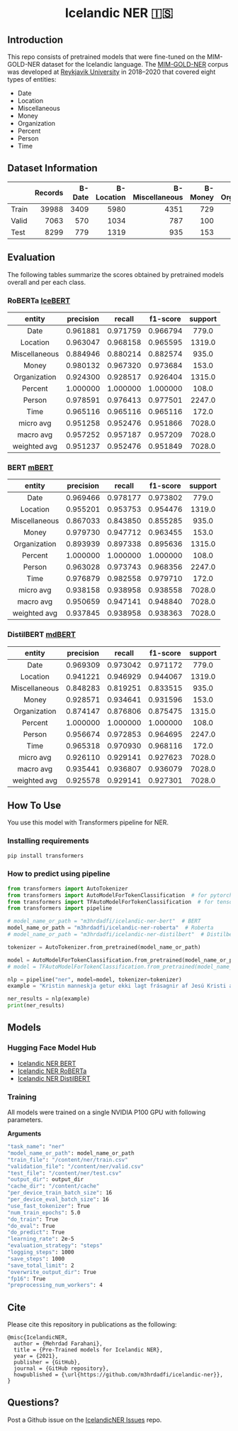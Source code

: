 <h1 align="center">Icelandic NER  🇮🇸</h1>

## Introduction
This repo consists of pretrained models that were fine-tuned on the MIM-GOLD-NER dataset for the Icelandic language. 
The [MIM-GOLD-NER](http://hdl.handle.net/20.500.12537/42) corpus was developed at [Reykjavik University](https://en.ru.is/) in 2018–2020 that covered eight types of entities:

- Date
- Location
- Miscellaneous 
- Money
- Organization
- Percent
- Person
- Time 

## Dataset Information

|       |   Records |   B-Date |   B-Location |   B-Miscellaneous |   B-Money |   B-Organization |   B-Percent |   B-Person |   B-Time |   I-Date |   I-Location |   I-Miscellaneous |   I-Money |   I-Organization |   I-Percent |   I-Person |   I-Time |
|:------|----------:|---------:|-------------:|------------------:|----------:|-----------------:|------------:|-----------:|---------:|---------:|-------------:|------------------:|----------:|-----------------:|------------:|-----------:|---------:|
| Train |     39988 |     3409 |         5980 |              4351 |       729 |             5754 |         502 |      11719 |      868 |     2112 |          516 |              3036 |       770 |             2382 |          50 |       5478 |      790 |
| Valid |      7063 |      570 |         1034 |               787 |       100 |             1078 |         103 |       2106 |      147 |      409 |           76 |               560 |       104 |              458 |           7 |        998 |      136 |
| Test  |      8299 |      779 |         1319 |               935 |       153 |             1315 |         108 |       2247 |      172 |      483 |          104 |               660 |       167 |              617 |          10 |       1089 |      158 |


## Evaluation

The following tables summarize the scores obtained by pretrained models overall and per each class.

### RoBERTa [IceBERT](https://huggingface.co/mideind/IceBERT)

|     entity    | precision |  recall  | f1-score | support |
|:-------------:|:---------:|:--------:|:--------:|:-------:|
|      Date     |  0.961881 | 0.971759 | 0.966794 |  779.0  |
|    Location   |  0.963047 | 0.968158 | 0.965595 |  1319.0 |
| Miscellaneous |  0.884946 | 0.880214 | 0.882574 |  935.0  |
|     Money     |  0.980132 | 0.967320 | 0.973684 |  153.0  |
|  Organization |  0.924300 | 0.928517 | 0.926404 |  1315.0 |
|    Percent    |  1.000000 | 1.000000 | 1.000000 |  108.0  |
|     Person    |  0.978591 | 0.976413 | 0.977501 |  2247.0 |
|      Time     |  0.965116 | 0.965116 | 0.965116 |  172.0  |
|   micro avg   |  0.951258 | 0.952476 | 0.951866 |  7028.0 |
|   macro avg   |  0.957252 | 0.957187 | 0.957209 |  7028.0 |
|  weighted avg |  0.951237 | 0.952476 | 0.951849 |  7028.0 |


### BERT [mBERT](https://huggingface.co/bert-base-multilingual-cased)

|     entity    | precision |  recall  | f1-score | support |
|:-------------:|:---------:|:--------:|:--------:|:-------:|
|      Date     |  0.969466 | 0.978177 | 0.973802 |  779.0  |
|    Location   |  0.955201 | 0.953753 | 0.954476 |  1319.0 |
| Miscellaneous |  0.867033 | 0.843850 | 0.855285 |  935.0  |
|     Money     |  0.979730 | 0.947712 | 0.963455 |  153.0  |
|  Organization |  0.893939 | 0.897338 | 0.895636 |  1315.0 |
|    Percent    |  1.000000 | 1.000000 | 1.000000 |  108.0  |
|     Person    |  0.963028 | 0.973743 | 0.968356 |  2247.0 |
|      Time     |  0.976879 | 0.982558 | 0.979710 |  172.0  |
|   micro avg   |  0.938158 | 0.938958 | 0.938558 |  7028.0 |
|   macro avg   |  0.950659 | 0.947141 | 0.948840 |  7028.0 |
|  weighted avg |  0.937845 | 0.938958 | 0.938363 |  7028.0 |


### DistilBERT [mdBERT](https://huggingface.co/distilbert-base-multilingual-cased)

|     entity    | precision |  recall  | f1-score | support |
|:-------------:|:---------:|:--------:|:--------:|:-------:|
|      Date     |  0.969309 | 0.973042 | 0.971172 |  779.0  |
|    Location   |  0.941221 | 0.946929 | 0.944067 |  1319.0 |
| Miscellaneous |  0.848283 | 0.819251 | 0.833515 |  935.0  |
|     Money     |  0.928571 | 0.934641 | 0.931596 |  153.0  |
|  Organization |  0.874147 | 0.876806 | 0.875475 |  1315.0 |
|    Percent    |  1.000000 | 1.000000 | 1.000000 |  108.0  |
|     Person    |  0.956674 | 0.972853 | 0.964695 |  2247.0 |
|      Time     |  0.965318 | 0.970930 | 0.968116 |  172.0  |
|   micro avg   |  0.926110 | 0.929141 | 0.927623 |  7028.0 |
|   macro avg   |  0.935441 | 0.936807 | 0.936079 |  7028.0 |
|  weighted avg |  0.925578 | 0.929141 | 0.927301 |  7028.0 |


## How To Use
You use this model with Transformers pipeline for NER.

### Installing requirements

```bash
pip install transformers
```

### How to predict using pipeline

```python
from transformers import AutoTokenizer
from transformers import AutoModelForTokenClassification  # for pytorch
from transformers import TFAutoModelForTokenClassification  # for tensorflow
from transformers import pipeline

# model_name_or_path = "m3hrdadfi/icelandic-ner-bert"  # BERT
model_name_or_path = "m3hrdadfi/icelandic-ner-roberta"  # Roberta
# model_name_or_path = "m3hrdadfi/icelandic-ner-distilbert"  # Distilbert

tokenizer = AutoTokenizer.from_pretrained(model_name_or_path)

model = AutoModelForTokenClassification.from_pretrained(model_name_or_path)  # Pytorch
# model = TFAutoModelForTokenClassification.from_pretrained(model_name_or_path)  # Tensorflow

nlp = pipeline("ner", model=model, tokenizer=tokenizer)
example = "Kristin manneskja getur ekki lagt frásagnir af Jesú Kristi á hilluna vegna þess að hún sé búin að lesa þær ."

ner_results = nlp(example)
print(ner_results)
```

## Models

### Hugging Face Model Hub

- [Icelandic NER BERT](https://huggingface.co/m3hrdadfi/icelandic-ner-bert)
- [Icelandic NER RoBERTa](https://huggingface.co/m3hrdadfi/icelandic-ner-roberta)
- [Icelandic NER DistilBERT](https://huggingface.co/m3hrdadfi/icelandic-ner-distilbert)

### Training
All models were trained on a single NVIDIA P100 GPU with following parameters.

**Arguments**
```bash
"task_name": "ner"
"model_name_or_path": model_name_or_path
"train_file": "/content/ner/train.csv"
"validation_file": "/content/ner/valid.csv"
"test_file": "/content/ner/test.csv"
"output_dir": output_dir
"cache_dir": "/content/cache"
"per_device_train_batch_size": 16
"per_device_eval_batch_size": 16
"use_fast_tokenizer": True
"num_train_epochs": 5.0
"do_train": True
"do_eval": True
"do_predict": True
"learning_rate": 2e-5
"evaluation_strategy": "steps"
"logging_steps": 1000
"save_steps": 1000
"save_total_limit": 2
"overwrite_output_dir": True
"fp16": True
"preprocessing_num_workers": 4
```


## Cite
Please cite this repository in publications as the following:

```bibtext
@misc{IcelandicNER,
  author = {Mehrdad Farahani},
  title = {Pre-Trained models for Icelandic NER},
  year = {2021},
  publisher = {GitHub},
  journal = {GitHub repository},
  howpublished = {\url{https://github.com/m3hrdadfi/icelandic-ner}},
}
```


## Questions?
Post a Github issue on the [IcelandicNER Issues](https://github.com/m3hrdadfi/icelandic-ner/issues) repo.
